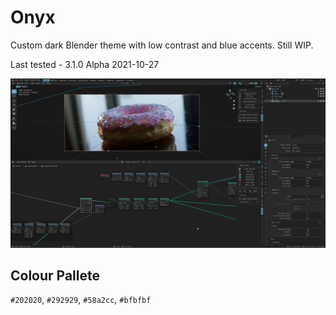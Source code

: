# Onyx

Custom dark Blender theme with low contrast and blue accents. Still WIP.

Last tested - 3.1.0 Alpha 2021-10-27

![ScreenShot](/img/onyx_theme_example_211028.png)

## Colour Pallete
`#202020`, `#292929`, `#58a2cc`, `#bfbfbf`